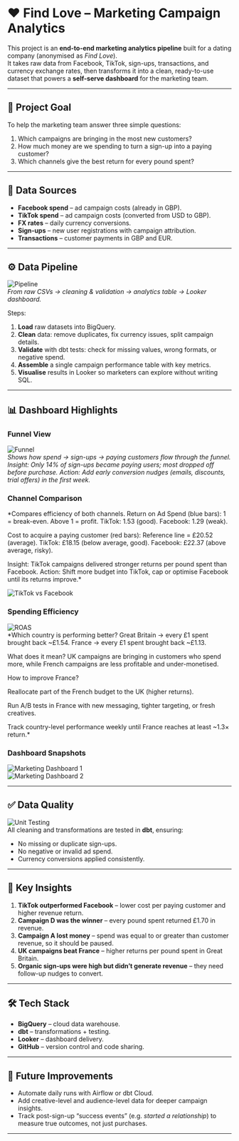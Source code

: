 # ❤️ Find Love – Marketing Campaign Analytics 

This project is an **end-to-end marketing analytics pipeline** built for a dating company (anonymised as *Find Love*).  
It takes raw data from Facebook, TikTok, sign-ups, transactions, and currency exchange rates, then transforms it into a clean, ready-to-use dataset that powers a **self-serve dashboard** for the marketing team.  

---

## 🎯 Project Goal
To help the marketing team answer three simple questions:
1. Which campaigns are bringing in the most new customers?  
2. How much money are we spending to turn a sign-up into a paying customer?  
3. Which channels give the best return for every pound spent?  

---

## 📂 Data Sources
- **Facebook spend** – ad campaign costs (already in GBP).  
- **TikTok spend** – ad campaign costs (converted from USD to GBP).  
- **FX rates** – daily currency conversions.  
- **Sign-ups** – new user registrations with campaign attribution.  
- **Transactions** – customer payments in GBP and EUR.  

---

## ⚙️ Data Pipeline
![Pipeline](images/pipeline.png)  
*From raw CSVs → cleaning & validation → analytics table → Looker dashboard.*  

Steps:
1. **Load** raw datasets into BigQuery.  
2. **Clean** data: remove duplicates, fix currency issues, split campaign details.  
3. **Validate** with dbt tests: check for missing values, wrong formats, or negative spend.  
4. **Assemble** a single campaign performance table with key metrics.  
5. **Visualise** results in Looker so marketers can explore without writing SQL.  

---

## 📊 Dashboard Highlights

### Funnel View
![Funnel](images/Funnel.png)  
*Shows how spend → sign-ups → paying customers flow through the funnel.
Insight: Only 14% of sign-ups became paying users; most dropped off before purchase.
Action: Add early conversion nudges (emails, discounts, trial offers) in the first week.*  

### Channel Comparison

*Compares efficiency of both channels.
Return on Ad Spend (blue bars):
1 = break-even. Above 1 = profit.
TikTok: 1.53 (good). Facebook: 1.29 (weak).

Cost to acquire a paying customer (red bars):
Reference line = £20.52 (average).
TikTok: £18.15 (below average, good). Facebook: £22.37 (above average, risky).

Insight: TikTok campaigns delivered stronger returns per pound spent than Facebook.
Action: Shift more budget into TikTok, cap or optimise Facebook until its returns improve.*

![TikTok vs Facebook](images/tiktok_vs_fb.png)  


### Spending Efficiency
![ROAS](images/roas.png)  
*Which country is performing better?
Great Britain → every £1 spent brought back ~£1.54.
France → every £1 spent brought back ~£1.13.

What does it mean?
UK campaigns are bringing in customers who spend more, while French campaigns are less profitable and under-monetised.

How to improve France?

Reallocate part of the French budget to the UK (higher returns).

Run A/B tests in France with new messaging, tighter targeting, or fresh creatives.

Track country-level performance weekly until France reaches at least ~1.3× return.*

### Dashboard Snapshots
![Marketing Dashboard 1](images/Marketing_dashboard_1.jpg)  
![Marketing Dashboard 2](images/Marketing_dashboard_2.jpg)  

---

## ✅ Data Quality
![Unit Testing](images/Unit-testing-Page-2.jpg)  
All cleaning and transformations are tested in **dbt**, ensuring:
- No missing or duplicate sign-ups.  
- No negative or invalid ad spend.  
- Currency conversions applied consistently.  

---

## 🔑 Key Insights
1. **TikTok outperformed Facebook** – lower cost per paying customer and higher revenue return.  
2. **Campaign D was the winner** – every pound spent returned £1.70 in revenue.  
3. **Campaign A lost money** – spend was equal to or greater than customer revenue, so it should be paused.  
4. **UK campaigns beat France** – higher returns per pound spent in Great Britain.  
5. **Organic sign-ups were high but didn’t generate revenue** – they need follow-up nudges to convert.  

---

## 🛠️ Tech Stack
- **BigQuery** – cloud data warehouse.  
- **dbt** – transformations + testing.  
- **Looker** – dashboard delivery.  
- **GitHub** – version control and code sharing.  

---

## 🚀 Future Improvements
- Automate daily runs with Airflow or dbt Cloud.  
- Add creative-level and audience-level data for deeper campaign insights.  
- Track post-sign-up “success events” (e.g. *started a relationship*) to measure true outcomes, not just purchases.  

---

